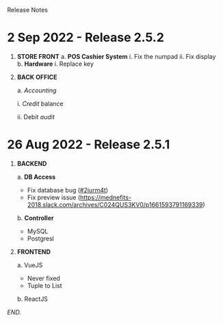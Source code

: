 Release Notes

# 2 Sep 2022 - Release 2.5.2

1. **STORE FRONT**
   a. **POS Cashier System**
      i. Fix the numpad
      ii. Fix display
   b. **Hardware**
      i. Replace key
        
2. **BACK OFFICE**

   a. _Accounting_
    
      i. _Credit_ balance

      ii. Debit _audit_

# 26 Aug 2022 - Release 2.5.1

1. **BACKEND**

    a. **DB Access**

    - Fix database bug ([#2jurm4t](https://app.clickup.com/t/2jurm4t))
    - Fix preview issue (https://mednefits-2018.slack.com/archives/C024QUS3KV0/p1661593791169339)
    
    b. **Controller**
    
    - MySQL
    - Postgresl
    
2. **FRONTEND**
 
    a. VueJS
    
    - Never fixed
    - Tuple to List
    
    b. ReactJS
    
*END.*
